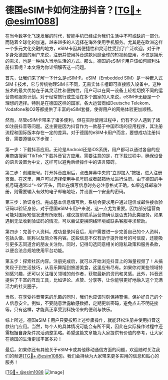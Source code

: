 # 德国eSIM卡如何注册抖音？[[TG💪+ @esim1088](https://t.me/s/esim1088)]

在当今数字化飞速发展的时代，智能手机已经成为我们生活中不可或缺的一部分。而随着全球化的加速，越来越多的人选择在海外使用手机服务。尤其是在欧洲这样一个多元文化交融的地方，eSIM卡因其便捷性和灵活性受到了广泛欢迎。对于许多身处德国的用户来说，注册并使用抖音这款风靡全球的短视频应用，不仅是娱乐的需求，也是一种融入当地生活的方式。那么，德国的eSIM卡用户该如何顺利注册抖音呢？本文将为你详细解答这一问题。

首先，让我们来了解一下什么是eSIM卡。eSIM（Embedded SIM）是一种嵌入式SIM卡技术，它与传统物理SIM卡不同，无需实体卡槽即可直接嵌入设备中。这种技术的最大优势在于其灵活性和便携性，用户可以在同一设备上轻松切换不同的运营商和服务计划。对于经常旅行或生活在多个国家的人来说，eSIM卡无疑是一个理想的选择。特别是在德国这样的国家，各大运营商如Deutsche Telekom、Vodafone和O2等都提供了丰富的eSIM套餐，使得用户的网络体验更加顺畅。

然而，尽管eSIM卡带来了诸多便利，但在实际使用过程中，仍有不少人遇到了诸如注册抖音等问题。这主要是因为抖音作为一款基于中国市场的应用程序，其注册流程和国际版本存在一定的差异。对于德国的eSIM卡用户而言，要想成功注册抖音，需要遵循以下步骤：

第一步：下载抖音应用。无论是Android还是iOS系统，用户都可以通过各自的应用商店搜索“TikTok”下载抖音官方应用。需要注意的是，在下载过程中，确保设备的语言设置为中文，这样可以避免后续操作中的语言障碍。

第二步：创建账号。打开抖音应用后，点击屏幕中央的“立即加入”按钮，进入注册页面。在这里，用户可以选择使用手机号码或者邮箱地址进行注册。由于德国的手机号码通常以“+49”开头，因此在填写信息时务必注意格式正确。如果选择邮箱注册，则需要输入有效的电子邮箱地址，并设置一个安全的密码。

第三步：验证身份。完成基本信息填写后，系统会要求用户通过短信或邮件接收验证码以验证身份。对于德国eSIM卡用户来说，这一点尤为重要。因为部分运营商可能对国际短信发送有所限制，建议提前联系运营商确认是否支持此类服务。如果遇到无法收到验证码的情况，可以尝试更换网络环境或联系客服寻求帮助。

第四步：完善个人资料。成功登录抖音后，用户需要进一步完善自己的个人资料，包括头像、昵称以及简介等内容。这些信息不仅有助于提升账号的可信度，还能吸引更多志同道合的朋友关注你。同时，记得勾选同意相关的隐私政策和服务条款，以便合法合规地使用平台功能。

第五步：探索社区内容。注册完成后，就可以开始浏览抖音上的海量视频了！从搞笑段子到生活技巧，从音乐舞蹈到旅游美食，这里应有尽有。如果你对某些领域特别感兴趣，还可以关注相关领域的创作者，获取最新的资讯和灵感。此外，抖音还提供了丰富的互动工具，比如评论、点赞、分享等，让你能够更好地融入这个充满活力的社交圈子。

当然，在享受抖音带来的乐趣的同时，我们也应该时刻保持警惕，保护好自己的个人信息安全。例如，不要随意泄露敏感数据，定期更新密码，避免点击不明链接等。只有这样，才能真正享受到科技带来的便利与快乐。

综上所述，德国eSIM卡用户只要按照上述步骤操作，就能轻松注册并使用抖音这款热门应用。当然，每个人的具体情况可能会有所不同，因此在实际操作过程中还需根据自身条件灵活调整策略。希望这篇文章能为大家提供有价值的参考，让大家在德国的生活更加丰富多彩！

最后，如果你还有其他关于eSIM卡或其他移动通信方面的问题，欢迎随时关注我们的频道[[TG💪+ @esim1088](https://t.me/s/esim1088)]。我们会持续为大家带来更多实用的信息和贴心的服务！ 

[[TG💪+ @esim1088](https://t.me/s/esim1088) ![Image](https://i.postimg.cc/4NQfJmqS/Snipaste-2025-05-13-00-14-12.png)]